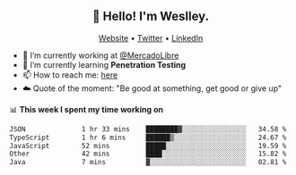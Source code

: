 <h2 align="center">👋 Hello! I'm Weslley.</h2>
<p align="center">
  <a href="http://weslleyneri.com.br">Website</a> •
  <a href="https://twitter.com/Weslley_Neri">Twitter</a> •
  <a href="https://www.linkedin.com/in/weslley-neri-3658908b">LinkedIn</a>
</p>


- 🔭 I’m currently working at [@MercadoLibre](https://github.com/mercadolibre)
- 🌱 I’m currently learning **Penetration Testing**
- 📫 How to reach me: [here](mailto:weslley39@gmail.com)
- ☁️ Quote of the moment: "Be good at something, get good or give up"

📊 **This week I spent my time working on**
<!--START_SECTION:waka-->

```txt
JSON              1 hr 33 mins    ████████▓░░░░░░░░░░░░░░░░   34.58 %
TypeScript        1 hr 6 mins     ██████▒░░░░░░░░░░░░░░░░░░   24.67 %
JavaScript        52 mins         █████░░░░░░░░░░░░░░░░░░░░   19.59 %
Other             42 mins         ████░░░░░░░░░░░░░░░░░░░░░   15.82 %
Java              7 mins          ▓░░░░░░░░░░░░░░░░░░░░░░░░   02.81 %
```

<!--END_SECTION:waka-->

<!-- Inspired by https://github.com/gruselhaus/gruselhaus -->